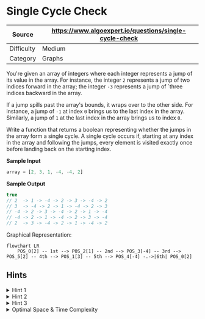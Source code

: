 # Single Cycle Check

| Source | https://www.algoexpert.io/questions/single-cycle-check |
|---|---|
| Difficulty | Medium |
| Category | Graphs |

You're given an array of integers where each integer represents a jump of its 
value in the array. For instance, the integer `2` represents a jump of two indices 
forward in the array; the integer `-3` represents a jump of `three indices backward 
in the array.

If a jump spills past the array's bounds, it wraps over to the other side. For
instance, a jump of `-1` at index `0` brings us to the last index in the array.
Similarly, a jump of `1` at the last index in the array brings us to index `0`.

Write a function that returns a boolean representing whether the jumps in the
array form a single cycle. A single cycle occurs if, starting at any index in
the array and following the jumps, every element is visited exactly once before
landing back on the starting index.

**Sample Input**
```ts
array = [2, 3, 1, -4, -4, 2]
```

**Sample Output**
```ts
true
// 2  -> 1 -> -4 -> 2 -> 3 -> -4 -> 2
// 3  -> -4 -> 2 -> 1 -> -4 -> 2 -> 3
// -4 -> 2 -> 3 -> -4 -> 2 -> 1 -> -4
// -4 -> 2 -> 1 -> -4 -> 2 -> 3 -> -4
// 2  -> 3 -> -4 -> 2 -> 1 -> -4 -> 2
```

Graphical Representation:
```mermaid
flowchart LR
    POS_0[2] -- 1st --> POS_2[1] -- 2nd --> POS_3[-4] -- 3rd --> POS_5[2] -- 4th --> POS_1[3] -- 5th --> POS_4[-4] -.->|6th| POS_0[2]
```

## Hints

<details>
<summary>Hint 1</summary>
In order to check if the input array has a single cycle, you have to jump through all of the elements in the array. Could you keep a counter, jump through elements in the array, and stop once you've jumped through as many elements as are contained in the array?
</details>

<details>
<summary>Hint 2</summary>
Assume the input array has length n. If you start at index 0 and jump through n elements, what are the simplest conditions that you can check to see if the array doesn't have a single cycle?
</details>

<details>
<summary>Hint 3</summary>
Given Hint #2, there are 2 conditions that need to be met for the input array to have a single cycle. First, the starting element (in this case, the element at index 0) cannot be jumped through more than once, at the very beginning, so long as you haven't jumped through all of the other elements in the array. Second, the (n + 1)th element you jump through, where n is the length of the array, must be the first element you visited: the element at index 0 in this case.
</details>

<details>
<summary>Optimal Space &amp; Time Complexity</summary>
O(n) time | O(1) space - where n is the length of the input array
</details>
